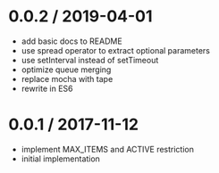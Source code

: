 
0.0.2 / 2019-04-01
==================

 * add basic docs to README
 * use spread operator to extract optional parameters
 * use setInterval instead of setTimeout
 * optimize queue merging
 * replace mocha with tape
 * rewrite in ES6

0.0.1 / 2017-11-12
==================

 * implement MAX_ITEMS and ACTIVE restriction
 * initial implementation
